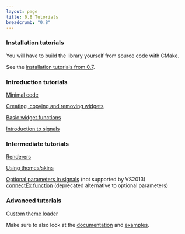 ```yaml
---
layout: page
title: 0.8 Tutorials
breadcrumb: "0.8"
---
```

<div>
  <h3 id="installation-tutorials">Installation tutorials</h3>
  <p>You will have to build the library yourself from source code with CMake.</p>
  <p>See the <a href="/tutorials/v0.7/#installation_tutorials">installation tutorials from 0.7</a>.</p>
</div>

<div>
  <h3 id="introduction-tutorials">Introduction tutorials</h3>
  <p><a href="minimal-code">Minimal code</a></p>
  <p><a href="creating-widgets">Creating, copying and removing widgets</a></p>
  <p><a href="basic-widget-functions">Basic widget functions</a></p>
  <p><a href="signals-introduction">Introduction to signals</a></p>
</div>

<div>
  <h3 id="intermediate-tutorials">Intermediate tutorials</h3>
  <p><a href="renderers">Renderers</a></p>
  <p><a href="using-themes">Using themes/skins</a></p>
  <p><a href="signals-optional-parameters">Optional parameters in signals</a> (not supported by VS2013)<br>
     <a href="signals-connectEx">connectEx function</a> (deprecated alternative to optional parameters)
  </p>
</div>

<div>
  <h3 id="advanced-tutorials">Advanced tutorials</h3>
  <p><a href="custom-theme-loader">Custom theme loader</a></p>
</div>

<div>
  <p>Make sure to also look at the <a href="/documentation/0.8/">documentation</a> and <a href="/examples/0.8/">examples</a>.</p>
</div>
